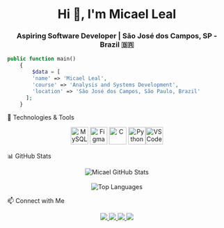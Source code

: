 <h1 align="center">Hi 👋, I'm Micael Leal</h1>
<h3 align="center">Aspiring Software Developer | São José dos Campos, SP - Brazil 🇧🇷</h3>

```php
public function main()
    {
        $data = [
        'name' => 'Micael Leal',
        'course' => 'Analysis and Systems Development',
        'location' => 'São José dos Campos, São Paulo, Brazil'
      ];
    }
```
🚀 Technologies & Tools
<p align="center"> <img src="https://cdnlogo.com/logos/m/78/mysql.svg" alt="MySQL" width="40" height="40"/> <img src="https://upload.wikimedia.org/wikipedia/commons/3/33/Figma-logo.svg" alt="Figma" width="40" height="40"/> 
<img src="https://img.icons8.com/color/96/000000/c-programming.png" alt="C" width="40" height="40"/> <img src="https://upload.wikimedia.org/wikipedia/commons/c/c3/Python-logo-notext.svg" alt="Python" width="40" height="40"/><img src="https://upload.wikimedia.org/wikipedia/commons/9/9a/Visual_Studio_Code_1.35_icon.svg" alt="VSCode" width="40" height="40"/> </p>

📊 GitHub Stats
<p align="center"> <img src="https://github-readme-stats.vercel.app/api?username=miqc&show_icons=true&theme=default&hide_border=true" alt="Micael GitHub Stats"/> <br><br> <img src="https://github-readme-stats.vercel.app/api/top-langs/?username=miqc&layout=compact&theme=default&hide_border=true" alt="Top Languages"/> </p>

📫 Connect with Me
<p align="center"> <a href="https://instagram.com/micaksl" target="_blank"> <img src="https://img.shields.io/badge/-Instagram-%23E4405F?style=for-the-badge&logo=instagram&logoColor=white"/> </a> <a href="https://www.twitch.tv/micaksl" target="_blank"> <img src="https://img.shields.io/badge/Twitch-9146FF?style=for-the-badge&logo=twitch&logoColor=white"/> </a> <a href="mailto:mica.dev@outlook.com" target="_blank"> <img src="https://img.shields.io/badge/-Email-%23333?style=for-the-badge&logo=gmail&logoColor=white"/> </a> <a href="https://www.linkedin.com/in/micaeldev" target="_blank"> <img src="https://img.shields.io/badge/-LinkedIn-%230077B5?style=for-the-badge&logo=linkedin&logoColor=white"/> </a> </p

